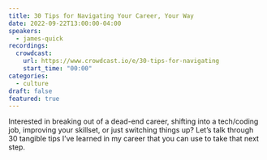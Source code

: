 ```yaml
---
title: 30 Tips for Navigating Your Career, Your Way
date: 2022-09-22T13:00:00-04:00
speakers:
  - james-quick
recordings:
  crowdcast:
    url: https://www.crowdcast.io/e/30-tips-for-navigating
    start_time: "00:00"
categories:
  - culture
draft: false
featured: true
---
```


Interested in breaking out of a dead-end career, shifting into a tech/coding job, improving your skillset, or just switching things up? Let’s talk through 30 tangible tips I’ve learned in my career that you can use to take that next step.
